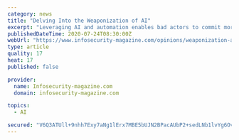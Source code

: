 ```yaml
---
category: news
title: "Delving Into the Weaponization of AI"
excerpt: "Leveraging AI and automation enables bad actors to commit more attacks at a faster rate – and that means security teams are going to have to likewise quicken their speed to keep up. Adding fuel to the fire,"
publishedDateTime: 2020-07-24T08:30:00Z
webUrl: "https://www.infosecurity-magazine.com/opinions/weaponization-ai/"
type: article
quality: 17
heat: 17
published: false

provider:
  name: Infosecurity-magazine.com
  domain: infosecurity-magazine.com

topics:
  - AI

secured: "V6Q3ATUll+9nhh7Exy7aNg1lErx7MBE5bUJN2BPacAUbP2+sedLNb1lvYg6OvfRBeV9oOaO88LXo0bXPab0NVhL+ISCK9BfrprocvlBvTS09Py7lkkj37J46ea5uzH5v4CWOWfD4lQWY+Q2Gm1X7sujrQJgajLV0BOm73aFolYD2LqWKmBPBOXYfQ+CkFPJFenG4AvObn9INDEdHBz6egAF8wQe3NZ4W5kpY1qpUTtc6KqI8W4GXAudtnYD7h/dXEzSyhpePNPicEvIT2TCDeaEnhtT0SVyCjqWdzaJYkZONjV1VksvUx6YIyhhIB0yTDVXOh6poDdf1ptz6A13QbA==;rgPKbrmD7w4XxyjXnuqgbw=="
---
```



